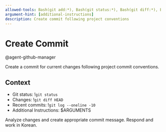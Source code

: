 ```yaml
---
allowed-tools: Bash(git add:*), Bash(git status:*), Bash(git diff:*), Bash(git log:*), Bash(git commit:*)
argument-hint: [additional-instructions]
description: Create commit following project conventions
---
```


# Create Commit

@agent-github-manager

Create a commit for current changes following project commit conventions.

## Context

- Git status: !`git status`
- Changes: !`git diff HEAD`
- Recent commits: !`git log --oneline -10`
- Additional Instructions: $ARGUMENTS

Analyze changes and create appropriate commit message. Respond and work in Korean.
